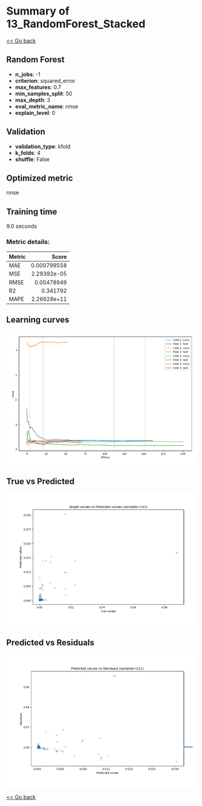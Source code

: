 # Summary of 13_RandomForest_Stacked

[<< Go back](../README.md)


## Random Forest
- **n_jobs**: -1
- **criterion**: squared_error
- **max_features**: 0.7
- **min_samples_split**: 50
- **max_depth**: 3
- **eval_metric_name**: rmse
- **explain_level**: 0

## Validation
 - **validation_type**: kfold
 - **k_folds**: 4
 - **shuffle**: False

## Optimized metric
rmse

## Training time

9.0 seconds

### Metric details:
| Metric   |       Score |
|:---------|------------:|
| MAE      | 0.000799558 |
| MSE      | 2.29392e-05 |
| RMSE     | 0.00478949  |
| R2       | 0.341792    |
| MAPE     | 2.26628e+11 |



## Learning curves
![Learning curves](learning_curves.png)
## True vs Predicted

![True vs Predicted](true_vs_predicted.png)


## Predicted vs Residuals

![Predicted vs Residuals](predicted_vs_residuals.png)



[<< Go back](../README.md)
